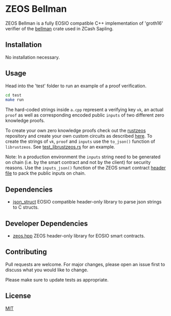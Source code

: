 # ZEOS Bellman

ZEOS Bellman is a fully EOSIO compatible C++ implementation of 'groth16' verifier of the [bellman](https://github.com/zkcrypto/bellman/) crate used in ZCash Sapling. 

## Installation

No installation necessary.

## Usage

Head into the 'test' folder to run an example of a proof verification.

```bash
cd test
make run
```

The hard-coded strings inside `a.cpp` represent a verifying key `vk`, an actual `proof` as well as corresponding encoded public `inputs` of two different zero knowledge proofs.

To create your own zero knowledge proofs check out the [rustzeos](https://github.com/mschoenebeck/rustzeos) repository and create your own custom circuits as described [here](https://docs.rs/bellman/latest/bellman/). To create the strings of `vk`, `proof` and `inputs` use the `to_json()` function of `librustzeos`. See [test_librustzeos.rs](https://github.com/mschoenebeck/rustzeos/blob/main/testzeos/src/test_librustzeos.rs) for an example.

Note: In a production environment the `inputs` string need to be generated on chain (i.e. by the smart contract and not by the client) for security reasons. Use the `inputs_json()` function of the ZEOS smart contract [header file](https://github.com/mschoenebeck/thezeostoken/blob/e0fbc92168c549d3d22c6ee6b56d456de13b2809/contracts/eos/thezeostoken/zeos.hpp#L182) to pack the public inputs on chain.

## Dependencies

* [json_struct](https://github.com/mschoenebeck/json_struct) EOSIO compatible header-only library to parse json strings to C structs.

## Developer Dependencies

* [zeos.hpp](https://github.com/mschoenebeck/thezeostoken/blob/e0fbc92168c549d3d22c6ee6b56d456de13b2809/contracts/eos/thezeostoken/zeos.hpp) ZEOS header-only library for EOSIO smart contracts.

## Contributing
Pull requests are welcome. For major changes, please open an issue first to discuss what you would like to change.

Please make sure to update tests as appropriate.

## License
[MIT](https://choosealicense.com/licenses/mit/)
